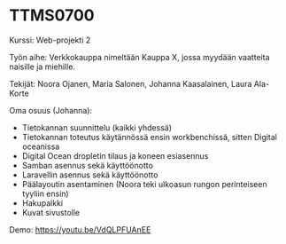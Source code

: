 # TTMS0700

Kurssi: Web-projekti 2

Työn aihe: Verkkokauppa nimeltään Kauppa X, jossa myydään vaatteita naisille ja miehille.

Tekijät:
Noora Ojanen, Maria Salonen, Johanna Kaasalainen, Laura Ala-Korte

Oma osuus (Johanna):
- Tietokannan suunnittelu (kaikki yhdessä)
- Tietokannan toteutus käytännössä ensin workbenchissä, sitten Digital oceanissa
- Digital Ocean dropletin tilaus ja koneen esiasennus
- Samban asennus sekä käyttöönotto
- Laravellin asennus sekä käyttöönotto
- Päälayoutin asentaminen (Noora teki ulkoasun rungon perinteiseen tyyliin ensin)
- Hakupalkki
- Kuvat sivustolle

Demo: https://youtu.be/VdQLPFUAnEE
